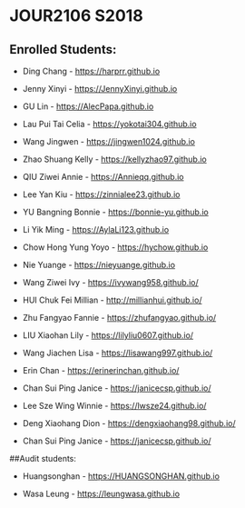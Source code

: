 # JOUR2106 S2018

## Enrolled Students:

* Ding Chang - https://harprr.github.io

* Jenny Xinyi - https://JennyXinyi.github.io

* GU Lin - https://AlecPapa.github.io

* Lau Pui Tai Celia - https://yokotai304.github.io

* Wang Jingwen - https://jingwen1024.github.io

* Zhao Shuang Kelly - https://kellyzhao97.github.io

* QIU Ziwei Annie - https://Annieqq.github.io

* Lee Yan Kiu - https://zinnialee23.github.io

* YU Bangning Bonnie - https://bonnie-yu.github.io

* Li Yik Ming - https://AylaLi123.github.io

* Chow Hong Yung Yoyo - https://hychow.github.io

* Nie Yuange - https://nieyuange.github.io

* Wang Ziwei Ivy - https://ivywang958.github.io/

* HUI Chuk Fei Millian - http://millianhui.github.io/

* Zhu Fangyao Fannie - https://zhufangyao.github.io/

* LIU Xiaohan Lily - https://lilyliu0607.github.io/

* Wang Jiachen Lisa - https://lisawang997.github.io/

* Erin Chan - https://erinerinchan.github.io/

* Chan Sui Ping Janice - https://janicecsp.github.io/

* Lee Sze Wing Winnie - https://lwsze24.github.io/

* Deng Xiaohang Dion - https://dengxiaohang98.github.io/

* Chan Sui Ping Janice - https://janicecsp.github.io/

##Audit students:

* Huangsonghan - https://HUANGSONGHAN.github.io

* Wasa Leung - https://leungwasa.github.io
